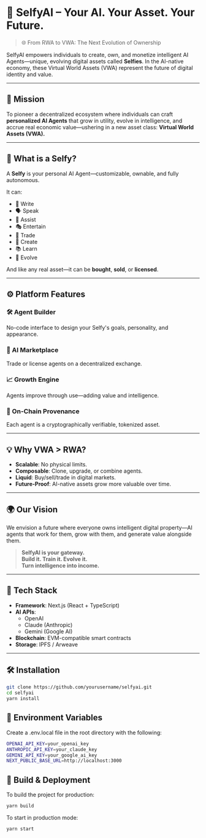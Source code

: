 # 🧠 SelfyAI – Your AI. Your Asset. Your Future.

> 🌐 From RWA to VWA: The Next Evolution of Ownership

SelfyAI empowers individuals to create, own, and monetize intelligent AI Agents—unique, evolving digital assets called **Selfies**. In the AI-native economy, these Virtual World Assets (VWA) represent the future of digital identity and value.

---

## 🎯 Mission

To pioneer a decentralized ecosystem where individuals can craft **personalized AI Agents** that grow in utility, evolve in intelligence, and accrue real economic value—ushering in a new asset class: **Virtual World Assets (VWA).**

---

## 🧬 What is a Selfy?

A **Selfy** is your personal AI Agent—customizable, ownable, and fully autonomous.

It can:
- 📝 Write
- 🗣️ Speak
- 🤖 Assist
- 🎭 Entertain
- 💱 Trade
- 🎨 Create
- 📚 Learn
- 🔄 Evolve

And like any real asset—it can be **bought**, **sold**, or **licensed**.

---

## ⚙️ Platform Features

### 🛠️ Agent Builder
No-code interface to design your Selfy's goals, personality, and appearance.

### 🔄 AI Marketplace
Trade or license agents on a decentralized exchange.

### 📈 Growth Engine
Agents improve through use—adding value and intelligence.

### 🔗 On-Chain Provenance
Each agent is a cryptographically verifiable, tokenized asset.

---

## 💡 Why VWA > RWA?

- **Scalable**: No physical limits.
- **Composable**: Clone, upgrade, or combine agents.
- **Liquid**: Buy/sell/trade in digital markets.
- **Future-Proof**: AI-native assets grow more valuable over time.

---

## 🌍 Our Vision

We envision a future where everyone owns intelligent digital property—AI agents that work for them, grow with them, and generate value alongside them.

> **SelfyAI is your gateway.**  
> **Build it. Train it. Evolve it.**  
> **Turn intelligence into income.**

---

## 🧩 Tech Stack

- **Framework**: Next.js (React + TypeScript)
- **AI APIs**:
  - OpenAI
  - Claude (Anthropic)
  - Gemini (Google AI)
- **Blockchain**: EVM-compatible smart contracts
- **Storage**: IPFS / Arweave

---

## 🛠 Installation

```bash
git clone https://github.com/yourusername/selfyai.git
cd selfyai
yarn install
 ```

## 🔧 Environment Variables

Create a .env.local file in the root directory with the following:

```bash
OPENAI_API_KEY=your_openai_key
ANTHROPIC_API_KEY=your_claude_key
GEMINI_API_KEY=your_google_ai_key
NEXT_PUBLIC_BASE_URL=http://localhost:3000
 ```
## 🧪 Build & Deployment

To build the project for production:

```bash
yarn build
 ```

To start in production mode:
```bash
yarn start
 ```
